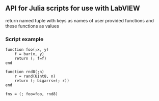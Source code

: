 ## API for Julia scripts for use with LabVIEW

return named tuple with keys as names of user provided functions and these functions as values

### Script example

```
function foo(;x, y)
    f = bar(x, y)
    return (; f=f)
end

function rnd8(;n)
    r = rand(UInt8, n)
    return (; bigarrs=(; r))
end

fns = (; foo=foo, rnd8)
```
